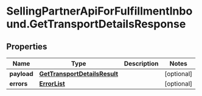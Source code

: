 # SellingPartnerApiForFulfillmentInbound.GetTransportDetailsResponse

## Properties
Name | Type | Description | Notes
------------ | ------------- | ------------- | -------------
**payload** | [**GetTransportDetailsResult**](GetTransportDetailsResult.md) |  | [optional] 
**errors** | [**ErrorList**](ErrorList.md) |  | [optional] 
